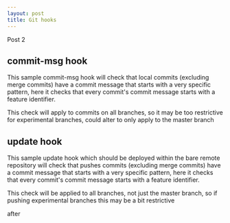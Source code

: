 ```yaml
---
layout: post
title: Git hooks
---
```


Post 2

commit-msg hook
---------------
This sample commit-msg hook will check that local commits (excluding merge commits) have a commit message that starts with a very specific pattern, here it checks that every commit's commit message starts with a feature identifier.

This check will apply to commits on all branches, so it may be too restrictive for experimental branches, could alter to only apply to the master branch 

<script src="https://gist.github.com/3885831.js?file=commit-msg">
</script>



update hook
---------------
This sample update hook which should be deployed within the bare remote repository will check that pushes commits (excluding merge commits) have a commit message that starts with a very specific pattern, here it checks that every commit's commit message starts with a feature identifier.

This check will be applied to all branches, not just the master branch, so if pushing experimental branches this may be a bit restrictive 


<script src="https://gist.github.com/3885831.js?file=update">
</script>





after
